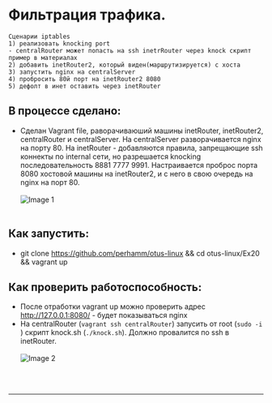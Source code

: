 # Фильтрация трафика.  

```
Сценарии iptables
1) реализовать knocking port
- centralRouter может попасть на ssh inetrRouter через knock скрипт
пример в материалах
2) добавить inetRouter2, который виден(маршрутизируется) с хоста
3) запустить nginx на centralServer
4) пробросить 80й порт на inetRouter2 8080
5) дефолт в инет оставить через inetRouter  
```

## В процессе сделано:

- Сделан Vagrant file, раворачиваюший машины inetRouter, inetRouter2, centralRouter и centralServer. На centralServer разворачивается nginx на порту 80. На inetRouter - добавляются правила, запрещающие ssh коннекты по internal сети, но разрешается knocking последовательность 8881 7777 9991. Настраивается проброс порта 8080 хостовой машины на inetRouter2, и с него в свою очередь на nginx на порт 80. 
<br/><br/>
 ![Image 1](https://raw.githubusercontent.com/perhamm/otus-linux/master/Ex20/screenshots/iptables.PNG) <br/><br/>


## Как запустить:
 - git clone https://github.com/perhamm/otus-linux && cd otus-linux/Ex20 && vagrant up

## Как проверить работоспособность:
 - После отработки vagrant up можно проверить адрес http://127.0.0.1:8080/ - будет показываться nginx 
 - На centralRouter (```vagrant ssh centralRouter```) запусить от root (```sudo -i ```) скрипт knock.sh (```./knock.sh```). Должно провалится по ssh в inetRouter.
 <br/><br/>
 ![Image 2](https://raw.githubusercontent.com/perhamm/otus-linux/master/Ex20/screenshots/knock.PNG) <br/><br/>
<br>

---
